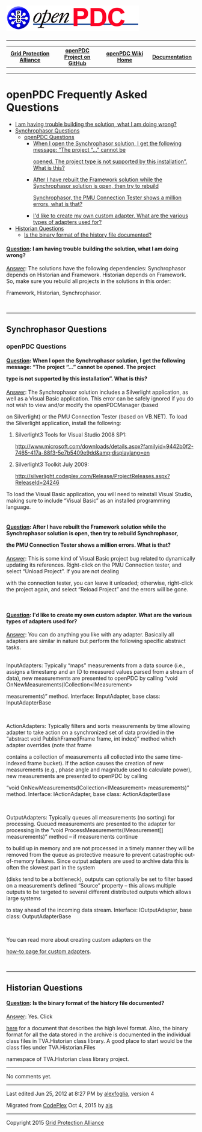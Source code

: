 

<html lang="en" xmlns="http://www.w3.org/1999/xhtml">

<head>

<meta charset="utf-8" />

<title>Developers Frequently Asked Questions</title>



<!--HtmlToGmd.Head-->



<!--/HtmlToGmd.Head-->

</head>

<body>

<h1><a href="https://github.com/GridProtectionAlliance/openPDC/tree/master/Source/Documentation/wiki/openPDC_Home.md"><img src="https://github.com/GridProtectionAlliance/openPDC/blob/master/Source/Documentation/wiki/openPDC_Logo.png" alt="The Open Source Phasor Data Concentrator" /></a></h1>

<hr />

<!--HtmlToGmd.Body-->

<div id="NavigationMenu">

<table style="width: 100%; border-collapse: collapse; border: 0px solid gray;">

<tr>

<td style="width: 25%; text-align:center;"><b><a href="http://www.gridprotectionalliance.org">Grid Protection Alliance</a></b></td>

<td style="width: 25%; text-align:center;"><b><a href="https://github.com/GridProtectionAlliance/openPDC">openPDC Project on GitHub</a></b></td>

<td style="width: 25%; text-align:center;"><b><a href="https://github.com/GridProtectionAlliance/openPDC/tree/master/Documentation/wiki/openPDC_Home.md">openPDC Wiki Home</a></b></td>

<td style="width: 25%; text-align:center;"><b><a href="https://github.com/GridProtectionAlliance/openPDC/tree/master/Documentation/wiki/openPDC_Documentation_Home.md">Documentation</a></b></td>

</tr>

</table>

</div>

<hr />

<!--/HtmlToGmd.Body-->



<div class="WikiContent">

<div class="wikidoc">

<h1>openPDC Frequently Asked Questions</h1>

<ul>

<li><a href="https://github.com/GridProtectionAlliance/openPDC/tree/master/Source/Documentation/wiki/Developers_Frequently_Asked_Questions.md#trouble_building_solution">I am having trouble building the solution, what I am doing wrong?</a>

</li><li><a href="https://github.com/GridProtectionAlliance/openPDC/tree/master/Source/Documentation/wiki/Developers_Frequently_Asked_Questions.md#synchrophasor">Synchrophasor Questions</a>

<ul>

<li><a href="https://github.com/GridProtectionAlliance/openPDC/tree/master/Source/Documentation/wiki/Developers_Frequently_Asked_Questions.md#synchrophasor_openpdc">openPDC Questions</a>

<br>

<ul>

<li><a href="https://github.com/GridProtectionAlliance/openPDC/tree/master/Source/Documentation/wiki/Developers_Frequently_Asked_Questions.md#synchrophasor_project_type_not_supported">When I open the Synchrophasor solution, I get the following message: &ldquo;The project &ldquo;&hellip;&rdquo; cannot be

 opened. The project type is not supported by this installation&rdquo;. What is this?</a>

</li><li><a href="https://github.com/GridProtectionAlliance/openPDC/tree/master/Source/Documentation/wiki/Developers_Frequently_Asked_Questions.md#synchrophasor_pmu_connection_tester_shows_a_million_errors">After I have rebuilt the Framework solution while the Synchrophasor solution is open, then try to rebuild

 Synchrophasor, the PMU Connection Tester shows a million errors, what is that?</a>

</li><li><a href="https://github.com/GridProtectionAlliance/openPDC/tree/master/Source/Documentation/wiki/Developers_Frequently_Asked_Questions.md#synchrophasor_which_adapter_type">I'd like to create my own custom adapter. What are the various types of adapters used for?</a>

</li></ul>

</li></ul>

</li><li><a href="https://github.com/GridProtectionAlliance/openPDC/tree/master/Source/Documentation/wiki/Developers_Frequently_Asked_Questions.md#historian">Historian Questions</a>

<br>

<ul>

<li><a href="https://github.com/GridProtectionAlliance/openPDC/tree/master/Source/Documentation/wiki/Developers_Frequently_Asked_Questions.md#binary_format_of_history_documented">Is the binary format of the history file documented?</a>

</li></ul>

</li></ul>

<h4><a name="trouble_building_solution"></a><span style="text-decoration:underline">Question</span>: I am having trouble building the solution, what I am doing wrong?</h4>

<p><span style="text-decoration:underline">Answer</span>: The solutions have the following dependencies: Synchrophasor depends on Historian and Framework. Historian depends on Framework. So, make sure you rebuild all projects in the solutions in this order:

 Framework, Historian, Synchrophasor.<br>

<br>

</p>

<hr>

<h2><a name="synchrophasor"></a>Synchrophasor Questions</h2>

<h3><a name="synchrophasor_openpdc"></a>openPDC Questions</h3>

<h4><a name="synchrophasor_project_type_not_supported"></a><span style="text-decoration:underline">Question</span>: When I open the Synchrophasor solution, I get the following message: &ldquo;The project &ldquo;&hellip;&rdquo; cannot be opened. The project

 type is not supported by this installation&rdquo;. What is this?</h4>

<p><span style="text-decoration:underline">Answer</span>: The Synchrophasor solution includes a Silverlight application, as well as a Visual Basic application. This error can be safely ignored if you do not wish to view and/or modify the openPDCManager (based

 on Silverlight) or the PMU Connection Tester (based on VB.NET). To load the Silverlight application, install the following:</p>

<ol>

<li>Silverlight3 Tools for Visual Studio 2008 SP1: <a href="http://www.microsoft.com/downloads/details.aspx?familyid=9442b0f2-7465-417a-88f3-5e7b5409e9dd&displaylang=en">

http://www.microsoft.com/downloads/details.aspx?familyid=9442b0f2-7465-417a-88f3-5e7b5409e9dd&amp;displaylang=en</a>

</li><li>Silverlight3 Toolkit July 2009: <a href="http://silverlight.codeplex.com/Release/ProjectReleases.aspx?ReleaseId=24246">

http://silverlight.codeplex.com/Release/ProjectReleases.aspx?ReleaseId=24246</a> </li></ol>

<p>To load the Visual Basic application, you will need to reinstall Visual Studio, making sure to include &ldquo;Visual Basic&rdquo; as an installed programming language.<br>

<br>

</p>

<h4><a name="synchrophasor_pmu_connection_tester_shows_a_million_errors"></a><span style="text-decoration:underline">Question</span>: After I have rebuilt the Framework solution while the Synchrophasor solution is open, then try to rebuild Synchrophasor,

 the PMU Connection Tester shows a million errors. What is that?</h4>

<p><span style="text-decoration:underline">Answer</span>: This is some kind of Visual Basic project bug related to dynamically updating its references. Right-click on the PMU Connection tester, and select &ldquo;Unload Project&rdquo;. If you are not dealing

 with the connection tester, you can leave it unloaded; otherwise, right-click the project again, and select &ldquo;Reload Project&rdquo; and the errors will be gone.<br>

<br>

</p>

<h4><a name="synchrophasor_which_adapter_type"></a><span style="text-decoration:underline">Question</span>: I'd like to create my own custom adapter. What are the various types of adapters used for?</h4>

<p><span style="text-decoration:underline">Answer</span>: You can do anything you like with any adapter. Basically all adapters are similar in nature but perform the following specific abstract tasks.<br>

<br>

InputAdapters: Typically &ldquo;maps&rdquo; measurements from a data source (i.e., assigns a timestamp and an ID to measured values parsed from a stream of data), new measurements are presented to openPDC by calling &ldquo;void OnNewMeasurements(ICollection&lt;IMeasurement&gt;

 measurements)&rdquo; method. Interface: IInputAdapter, base class: InputAdapterBase<br>

<br>

ActionAdapters: Typically filters and sorts measurements by time allowing adapter to take action on a synchronized set of data provided in the &ldquo;abstract void PublishFrame(IFrame frame, int index)&rdquo; method which adapter overrides (note that frame

 contains a collection of measurements all collected into the same time-indexed frame bucket). If the action causes the creation of new measurements (e.g., phase angle and magnitude used to calculate power), new measurements are presented to openPDC by calling

 &ldquo;void OnNewMeasurements(ICollection&lt;IMeasurement&gt; measurements)&rdquo; method. Interface: IActionAdapter, base class: ActionAdapterBase<br>

<br>

OutputAdapters: Typically queues all measurements (no sorting) for processing. Queued measurements are presented to the adapter for processing in the &ldquo;void ProcessMeasurements(IMeasurement[] measurements)&rdquo; method &ndash; if measurements continue

 to build up in memory and are not processed in a timely manner they will be removed from the queue as protective measure to prevent catastrophic out-of-memory failures. Since output adapters are used to archive data this is often the slowest part in the system

 (disks tend to be a bottleneck), outputs can optionally be set to filter based on a measurement&rsquo;s defined &ldquo;Source&rdquo; property &ndash; this allows multiple outputs to be targeted to several different distributed outputs which allows large systems

 to stay ahead of the incoming data stream. Interface: IOutputAdapter, base class: OutputAdapterBase<br>

<br>

You can read more about creating custom adapters on the <a href="https://github.com/GridProtectionAlliance/openPDC/tree/master/Source/Documentation/wiki/Developers_Custom_Adapter.md">

how-to page for custom adapters</a>.<br>

<br>

</p>

<hr>

<h2><a name="historian"></a>Historian Questions</h2>

<h4><a name="binary_format_of_history_documented"></a><span style="text-decoration:underline">Question</span>: Is the binary format of the history file documented?</h4>

<p><span style="text-decoration:underline">Answer</span>: Yes. Click <a href="https://github.com/GridProtectionAlliance/openPDC/tree/master/Source/Documentation/wiki/Developers_Frequently_Asked_Questions.files/openPDC_D_Historical_File_Format.docx">

here</a> for a document that describes the high level format. Also, the binary format for all the data stored in the archive is documented in the individual class files in TVA.Historian class library. A good place to start would be the class files under TVA.Historian.Files

 namespace of TVA.Historian class library project.</p>

</div>

</div>

<hr />

<div class="WikiComments">

<div id="wikiCommentsEmpty">No comments yet.<br></div>

</div>

<div id="footer">

<hr />

Last edited <span class="smartDate" title="6/25/2012 8:27:46 PM" LocalTimeTicks="1340681266">Jun 25, 2012 at 8:27 PM</span> by <a id="wikiEditByLink" href="https://github.com/GridProtectionAlliance/openPDC/tree/master/Source/Documentation/wiki/Contributors/alexfoglia.md">alexfoglia</a>, version 4<br />

Migrated from <a href="http://openpdc.codeplex.com/wikipage?title=Frequently%20Asked%20Questions%20%28Developers%29">CodePlex</a> Oct 4, 2015 by <a href="https://github.com/GridProtectionAlliance/openPDC/tree/master/Source/Documentation/wiki/Contributors/ajstadlin.md">ajs</a>

</div>



<!--HtmlToGmd.Foot-->

<div id="copyright">

<hr />

Copyright 2015 <a href="http://www.gridprotectionoalliance.org">Grid Protection Alliance</a>

</div>

<!--/HtmlToGmd.Foot-->

</body>

</html>


